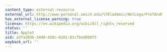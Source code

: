 ```yaml
---
content_type: external-resource
external_url: http://www-personal.umich.edu/%7Eladamic/NetLogo/PrefAndRandAttach.html
has_external_license_warning: true
license: https://en.wikipedia.org/wiki/All_rights_reserved
status: ''
title: Applet
uid: a3fa30db-34d8-420c-8181-81cfbed8b0f3
wayback_url: ''
---
```

